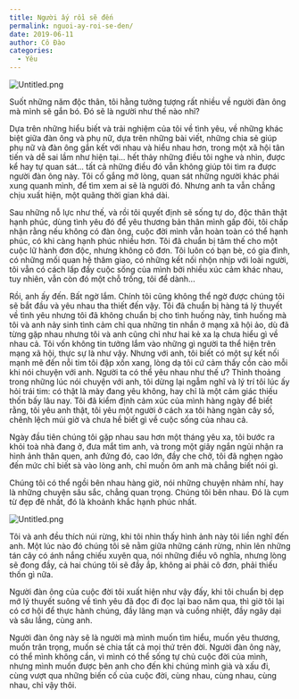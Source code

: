 ```yaml
---
title: Người ấy rồi sẽ đến
permalink: nguoi-ay-roi-se-den/
date: 2019-06-11
author: Cô Đào
categories:
  - Yêu
---
```


![Untitled.png](/images/0f0f41cb-9afc-4fbb-8d86-b4d9c57f5f0e/Untitled.png)

Suốt những năm độc thân, tôi hằng tưởng tượng rất nhiều về người đàn ông mà mình sẽ gắn bó. Đó sẽ là người như thế nào nhỉ?

Dựa trên những hiểu biết và trải nghiệm của tôi về tình yêu, về những khác biệt giữa đàn ông và phụ nữ, dựa trên những bài viết, những chia sẻ giúp phụ nữ và đàn ông gắn kết với nhau và hiểu nhau hơn, trong một xã hội tân tiến và dễ sai lầm như hiện tại... hết thảy những điều tôi nghe và nhìn, được kể hay tự quan sát... tất cả những điều đó vẫn không giúp tôi tìm ra được người đàn ông này. Tôi cố gắng mở lòng, quan sát những người khác phái xung quanh mình, để tìm xem ai sẽ là người đó. Nhưng anh ta vẫn chẳng chịu xuất hiện, một quãng thời gian khá dài.

Sau những nỗ lực như thế, và rồi tôi quyết định sẽ sống tự do, độc thân thật hạnh phúc, dùng tình yêu đó để yêu thương bản thân mình gấp đôi, tôi chấp nhận rằng nếu không có đàn ông, cuộc đời mình vẫn hoàn toàn có thể hạnh phúc, có khi càng hạnh phúc nhiều hơn. Tôi đã chuẩn bị tâm thế cho một cuộc lữ hành đơn độc, nhưng không cô đơn. Tôi luôn có bạn bè, có gia đình, có những mối quan hệ thâm giao, có những kết nối nhộn nhịp với loài người, tôi vẫn có cách lấp đầy cuộc sống của mình bởi nhiều xúc cảm khác nhau, tuy nhiên, vẫn còn đó một chỗ trống, tôi để dành...

Rồi, anh ấy đến. Bất ngờ lắm. Chính tôi cũng không thể ngờ được chúng tôi sẽ bắt đầu và yêu nhau tha thiết đến vậy. Tôi đã chuẩn bị hàng tá lý thuyết về tình yêu nhưng tôi đã không chuẩn bị cho tình huống này, tình huống mà tôi và anh nảy sinh tình cảm chỉ qua những tin nhắn ở mạng xã hội ảo, dù đã từng gặp nhau nhưng tôi và anh cũng chỉ như hai kẻ xa lạ chưa hiểu gì về nhau cả. Tôi vốn không tin tưởng lắm vào những gì người ta thể hiện trên mạng xã hội, thực sự là như vậy. Nhưng với anh, tôi biết có một sự kết nối mạnh mẽ đến nỗi tim tôi đập xốn xang, lòng dạ tôi cứ cảm thấy cồn cào mỗi khi nói chuyện với anh. Người ta có thể yêu nhau như thế ư? Thỉnh thoảng trong những lúc nói chuyện với anh, tôi dừng lại ngẫm nghĩ và lý trí tôi lúc ấy hỏi trái tim: có thật là mày đang yêu không, hay chỉ là một cảm giác thiếu thốn bấy lâu nay. Tôi đã kiểm định cảm xúc của mình hàng ngày để biết rằng, tôi yêu anh thật, tôi yêu một người ở cách xa tôi hàng ngàn cây số, chênh lệch múi giờ và chưa hề biết gì về cuộc sống của nhau cả.

Ngày đầu tiên chúng tôi gặp nhau sau hơn một tháng yêu xa, tôi bước ra khỏi toà nhà đang ở, đưa mắt tìm anh, và trong một giây ngắn ngủi nhận ra hình ảnh thân quen, anh đứng đó, cao lớn, đầy che chở, tôi đã nghẹn ngào đến mức chỉ biết sà vào lòng anh, chỉ muốn ôm anh mà chẳng biết nói gì.

Chúng tôi có thể ngồi bên nhau hàng giờ, nói những chuyện nhảm nhí, hay là những chuyện sâu sắc, chẳng quan trọng. Chúng tôi bên nhau. Đó là cụm từ đẹp đẽ nhất, đó là khoảnh khắc hạnh phúc nhất.

![Untitled.png](/images/0f0f41cb-9afc-4fbb-8d86-b4d9c57f5f0e/Untitled_1.png)

Tôi và anh đều thích núi rừng, khi tôi nhìn thấy hình ảnh này tôi liền nghĩ đến anh. Một lúc nào đó chúng tôi sẽ nằm giữa những cánh rừng, nhìn lên những tán cây có ánh nắng chiếu xuyên qua, nói những điều vô nghĩa, nhưng lòng sẽ đong đầy, cả hai chúng tôi sẽ đầy ắp, không ai phải cô đơn, phải thiếu thốn gì nữa.

Người đàn ông của cuộc đời tôi xuất hiện như vậy đấy, khi tôi chuẩn bị dẹp mớ lý thuyết suông về tình yêu đã đọc đi đọc lại bao năm qua, thì giờ tôi lại có cơ hội để thực hành chúng, đầy lãng mạn và cuồng nhiệt, đầy ngây dại và sâu lắng, cùng anh.

Người đàn ông này sẽ là người mà mình muốn tìm hiểu, muốn yêu thương, muốn trân trọng, muốn sẻ chia tất cả mọi thứ trên đời. Người đàn ông này, có thể mình không cần, vì mình có thể sống tự chủ cuộc đời của mình, nhưng mình muốn được bên anh cho đến khi chúng mình già và xấu đi, cùng vượt qua những biến cố của cuộc đời, cùng nhau, cùng nhau, cùng nhau, chỉ vậy thôi.
